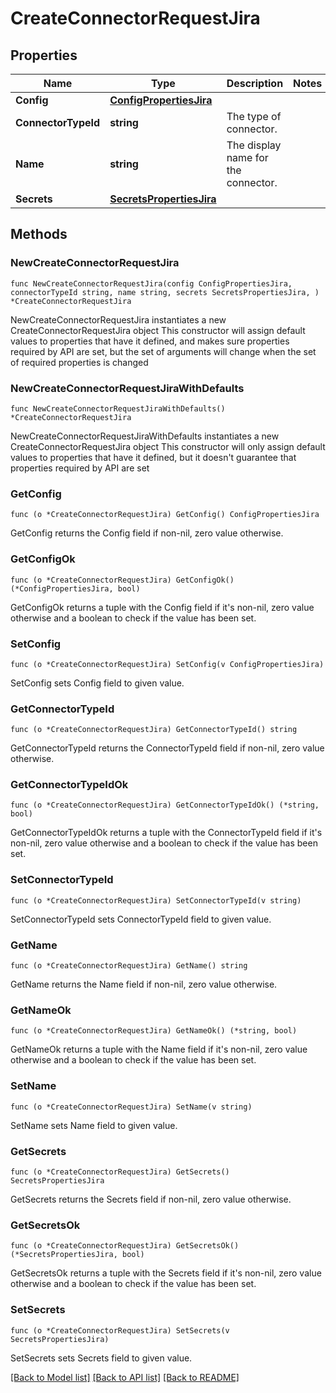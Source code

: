 # CreateConnectorRequestJira

## Properties

Name | Type | Description | Notes
------------ | ------------- | ------------- | -------------
**Config** | [**ConfigPropertiesJira**](ConfigPropertiesJira.md) |  | 
**ConnectorTypeId** | **string** | The type of connector. | 
**Name** | **string** | The display name for the connector. | 
**Secrets** | [**SecretsPropertiesJira**](SecretsPropertiesJira.md) |  | 

## Methods

### NewCreateConnectorRequestJira

`func NewCreateConnectorRequestJira(config ConfigPropertiesJira, connectorTypeId string, name string, secrets SecretsPropertiesJira, ) *CreateConnectorRequestJira`

NewCreateConnectorRequestJira instantiates a new CreateConnectorRequestJira object
This constructor will assign default values to properties that have it defined,
and makes sure properties required by API are set, but the set of arguments
will change when the set of required properties is changed

### NewCreateConnectorRequestJiraWithDefaults

`func NewCreateConnectorRequestJiraWithDefaults() *CreateConnectorRequestJira`

NewCreateConnectorRequestJiraWithDefaults instantiates a new CreateConnectorRequestJira object
This constructor will only assign default values to properties that have it defined,
but it doesn't guarantee that properties required by API are set

### GetConfig

`func (o *CreateConnectorRequestJira) GetConfig() ConfigPropertiesJira`

GetConfig returns the Config field if non-nil, zero value otherwise.

### GetConfigOk

`func (o *CreateConnectorRequestJira) GetConfigOk() (*ConfigPropertiesJira, bool)`

GetConfigOk returns a tuple with the Config field if it's non-nil, zero value otherwise
and a boolean to check if the value has been set.

### SetConfig

`func (o *CreateConnectorRequestJira) SetConfig(v ConfigPropertiesJira)`

SetConfig sets Config field to given value.


### GetConnectorTypeId

`func (o *CreateConnectorRequestJira) GetConnectorTypeId() string`

GetConnectorTypeId returns the ConnectorTypeId field if non-nil, zero value otherwise.

### GetConnectorTypeIdOk

`func (o *CreateConnectorRequestJira) GetConnectorTypeIdOk() (*string, bool)`

GetConnectorTypeIdOk returns a tuple with the ConnectorTypeId field if it's non-nil, zero value otherwise
and a boolean to check if the value has been set.

### SetConnectorTypeId

`func (o *CreateConnectorRequestJira) SetConnectorTypeId(v string)`

SetConnectorTypeId sets ConnectorTypeId field to given value.


### GetName

`func (o *CreateConnectorRequestJira) GetName() string`

GetName returns the Name field if non-nil, zero value otherwise.

### GetNameOk

`func (o *CreateConnectorRequestJira) GetNameOk() (*string, bool)`

GetNameOk returns a tuple with the Name field if it's non-nil, zero value otherwise
and a boolean to check if the value has been set.

### SetName

`func (o *CreateConnectorRequestJira) SetName(v string)`

SetName sets Name field to given value.


### GetSecrets

`func (o *CreateConnectorRequestJira) GetSecrets() SecretsPropertiesJira`

GetSecrets returns the Secrets field if non-nil, zero value otherwise.

### GetSecretsOk

`func (o *CreateConnectorRequestJira) GetSecretsOk() (*SecretsPropertiesJira, bool)`

GetSecretsOk returns a tuple with the Secrets field if it's non-nil, zero value otherwise
and a boolean to check if the value has been set.

### SetSecrets

`func (o *CreateConnectorRequestJira) SetSecrets(v SecretsPropertiesJira)`

SetSecrets sets Secrets field to given value.



[[Back to Model list]](../README.md#documentation-for-models) [[Back to API list]](../README.md#documentation-for-api-endpoints) [[Back to README]](../README.md)


